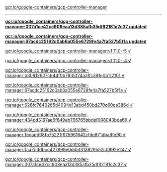 [gcr.io/google-containers/gcp-controller-manager](https://hub.docker.com/r/sqeven/gcp-controller-manager/tags/) 

----
**[gcr.io/google_containers/gcp-controller-manager:007a1ce42cc908eaa13d385afb35df82181c2c37 updated](https://hub.docker.com/r/sqeven/gcp-controller-manager/tags/)**

**[gcr.io/google_containers/gcp-controller-manager:67acdc25162c0ab6a055e6728fe4a7fa527b5f1a updated](https://hub.docker.com/r/sqeven/gcp-controller-manager/tags/)**

[gcr.io/google_containers/gcp-controller-manager:v1.11.0-r5 √](https://hub.docker.com/r/sqeven/gcp-controller-manager/tags/)

[gcr.io/google_containers/gcp-controller-manager:v1.11.0-r4 √](https://hub.docker.com/r/sqeven/gcp-controller-manager/tags/)

[gcr.io/google_containers/gcp-controller-manager:b30912607c944f0b7935f24aa1fc391e0b112101 √](https://hub.docker.com/r/sqeven/gcp-controller-manager/tags/)

[gcr.io/google_containers/gcp-controller-manager:67acdc25162c0ab6a055e6728fe4a7fa527b5f1a √](https://hub.docker.com/r/sqeven/gcp-controller-manager/tags/)

[gcr.io/google_containers/gcp-controller-manager:628fc7640265d4094d13abd450bd270c60ca386d √](https://hub.docker.com/r/sqeven/gcp-controller-manager/tags/)

[gcr.io/google_containers/gcp-controller-manager:434dd3197ae6f649ab796765bbdef008043bda69 √](https://hub.docker.com/r/sqeven/gcp-controller-manager/tags/)

[gcr.io/google_containers/gcp-controller-manager:1edadd08fb75221f975961642cfde871dba8fe90 √](https://hub.docker.com/r/sqeven/gcp-controller-manager/tags/)

[gcr.io/google_containers/gcp-controller-manager:1aa2dddbbc427899e0dd5f313829552c0892e247 √](https://hub.docker.com/r/sqeven/gcp-controller-manager/tags/)

[gcr.io/google_containers/gcp-controller-manager:007a1ce42cc908eaa13d385afb35df82181c2c37 √](https://hub.docker.com/r/sqeven/gcp-controller-manager/tags/)

